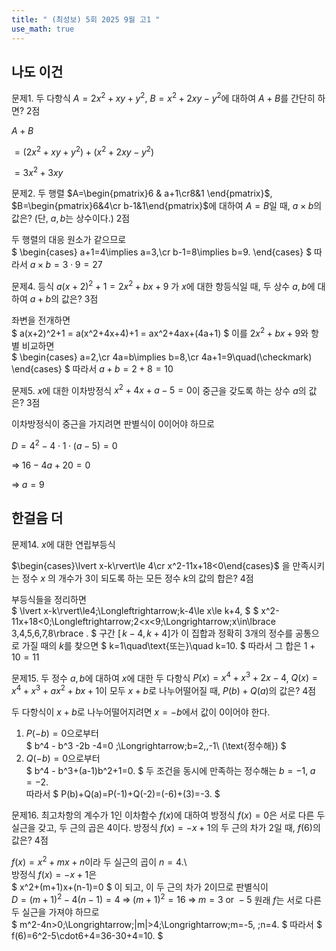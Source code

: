 ```yaml
---
title: " (최성보) 5회 2025 9월 고1 " 
use_math: true
---
```



## 나도 이건

문제1. 두 다항식 $A=2x^2+xy+y^2$, $B=x^2+2xy-y^2$에 대하여 $A+B$를 간단히 하면? 2점

$A+B$

$=(2x^2+xy+y^2)+(x^2+2xy-y^2)$

$=3x^2+3xy$

문제2. 두 행렬 $A=\begin{pmatrix}6 & a+1\cr8&1 \end{pmatrix}$, $B=\begin{pmatrix}6&4\cr b-1&1\end{pmatrix}$에 대하여 $A=B$일 때, $a\times b$의 값은? (단, $a, b$는 상수이다.) 2점

두 행렬의 대응 원소가 같으므로  
$
\begin{cases}
a+1=4\implies a=3,\cr 
b-1=8\implies b=9.
\end{cases}
$
따라서 $a\times b=3\cdot9=27$


문제4. 등식 $a(x+2)^2+1=2x^2+bx+9$ 가 $x$에 대한 항등식일 때, 두 상수 $a, b$에 대하여 $a+b$의 값은? 3점

좌변을 전개하면  
$
a(x+2)^2+1
= a(x^2+4x+4)+1
= ax^2+4ax+(4a+1)
$
이를 $2x^2+bx+9$와 항별 비교하면  
$
\begin{cases}
a=2,\cr 
4a=b\implies b=8,\cr 
4a+1=9\quad(\checkmark)
\end{cases}
$
따라서 $a+b=2+8=10$

문제5. $x$에 대한 이차방정식 $x^2+4x+a-5=0$이 중근을 갖도록 하는 상수 $a$의 값은? 3점

이차방정식이 중근을 가지려면 판별식이 0이어야 하므로  

$D=4^2-4\cdot1\cdot(a-5)=0$

$\Longrightarrow\;16-4a+20=0$

$\Longrightarrow\;a=9$

## 한걸음 더

문제14. $x$에 대한 연립부등식

$\begin{cases}\lvert x-k\rvert\le 4\cr x^2-11x+18<0\end{cases}$
 을 만족시키는 정수 $x$
의 개수가 $3$이 되도록 하는 모든 정수 $k$의 값의 합은? 4점

부등식들을 정리하면  
$
\lvert x-k\rvert\le4\;\Longleftrightarrow\;k-4\le x\le k+4,
$
$
x^2-11x+18<0\;\Longleftrightarrow\;2<x<9\;\Longrightarrow\;x\in\lbrace 3,4,5,6,7,8\rbrace .
$
구간 $[\,k-4,k+4]$가 이 집합과 정확히 3개의 정수를 공통으로 가질 때의 $k$를 찾으면
$
k=1\quad\text{또는}\quad k=10.
$
따라서 그 합은 $1+10=11$

문제15. 두 정수 $a, b$에 대하여 $x$에 대한 두 다항식 $P(x)=x^4+x^3+2x-4$, $Q(x)=x^4+x^3+ax^2+bx+1$이 모두 $x+b$로 나누어떨어질 때, $P(b)+Q(a)$의 값은? 4점

두 다항식이 $x+b$로 나누어떨어지려면 $x=-b$에서 값이 0이어야 한다.  
1) $P(-b)=0$으로부터  
$
b^4 - b^3 -2b -4=0
\;\Longrightarrow\;b=2,\,-1\ (\text{정수해})
$
2) $Q(-b)=0$으로부터  
$
b^4 - b^3+(a-1)b^2+1=0.
$
두 조건을 동시에 만족하는 정수해는 $b=-1,\;a=-2$.  
따라서
$
P(b)+Q(a)=P(-1)+Q(-2)=(-6)+(3)=-3.
$

문제16. 최고차항의 계수가 $1$인 이차함수 $f(x)$에 대하여 방정식 $f(x)=0$은 서로 다른 두 실근을 갖고, 두 근의 곱은 $4$이다. 방정식 $f(x)=-x+1$의 두 근의 차가 $2$일 때, $f(6)$의 값은? 4점

$\displaystyle f(x)=x^2+mx+n$이라 두 실근의 곱이 $n=4$.\  
방정식 $f(x)=-x+1$은  
$
x^2+(m+1)x+(n-1)=0
$
이 되고, 이 두 근의 차가 2이므로 판별식이  
$D=(m+1)^2-4(n-1)=4\;\Longrightarrow\;(m+1)^2=16\;\Longrightarrow\; m=3\text{ or }-5$
원래 $f$는 서로 다른 두 실근을 가져야 하므로  
$
m^2-4n>0\;\Longrightarrow\;|m|>4\;\Longrightarrow\;m=-5,
\;n=4.
$
따라서
$
f(6)=6^2-5\cdot6+4=36-30+4=10.
$